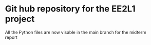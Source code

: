 # Git hub repository for the EE2L1 project
All the Python files are now visable in the main branch for the midterm report